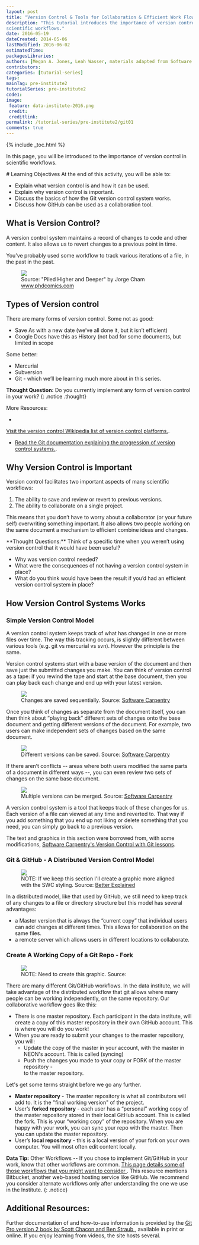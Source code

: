 ```yaml
---
layout: post
title: "Version Control & Tools for Collaboration & Efficient Work Flow"
description: "This tutorial introduces the importance of version control in
scientific workflows."
date: 2016-05-19
dateCreated: 2014-05-06
lastModified: 2016-06-02
estimatedTime:
packagesLibraries:
authors: [Megan A. Jones, Leah Wasser, materials adapted from Software Carpentry]
contributors:
categories: [tutorial-series]
tags:
mainTag: pre-institute2
tutorialSeries: pre-institute2
code1:
image:
 feature: data-institute-2016.png
 credit:
 creditlink:
permalink: /tutorial-series/pre-institute2/git01
comments: true
---
```


{% include _toc.html %}

In this page, you will be introduced to the importance of version control in
scientific workflows.  

<div id="objectives" markdown="1">
# Learning Objectives
At the end of this activity, you will be able to:

* Explain what version control is and how it can be used.
* Explain why version control is important.
* Discuss the basics of how the Git version control system works.
* Discuss how GitHub can be used as a collaboration tool.

</div>

## What is Version Control?

A version control system maintains a record of changes to code and other content.
It also allows us to revert changes to a previous point in time.

You’ve probably used some workflow to track various iterations of a file,
in the past in the past.

<figure>
	<a href="http://www.phdcomics.com/comics/archive/phd101212s.gif">
	<img src="http://www.phdcomics.com/comics/archive/phd101212s.gif"></a>
	<figcaption> Source: "Piled Higher and Deeper" by Jorge Cham <a href=
"http://www.phdcomics.com" target="_blank"> www.phdcomics.com</a>
	</figcaption>
</figure>

## Types of Version control

There are many forms of version control. Some not as good:

* Save As with a new date (we’ve all done it, but it isn’t efficient)
* Google Docs have this as History (not bad for some documents, but limited in scope

Some better:

* Mercurial
* Subversion
* Git - which we’ll be learning much more about in this series.



<i class="fa fa-star"></i> **Thought Question:** Do you currently implement
any form of version control in your work?
{: .notice .thought}

<div class="notice" markdown="1">
More Resources:

* <a href="https://en.wikipedia.org/wiki/List_of_version_control_software" target="_blank">
Visit the version control Wikipedia list of version control platforms.</a>.
* <a href="https://git-scm.com/book/en/v2/Getting-Started-About-Version-Control" target="_blank"> Read the Git documentation explaining the progression of version control systems.</a>.
</div>

## Why Version Control is Important

Version control facilitates two important aspects of many scientific workflows:

1. The ability to save and review or revert to previous versions.
2. The ability to collaborate on a single project.

This means that you don’t have to worry about a collaborator (or your future self)
overwriting something important. It also allows two people working on the same
document a mechanism to efficient combine ideas and changes.

<div class="notice thought" markdown="1">
<i class="fa fa-star"></i> **Thought Questions:** Think of a specific time when
you weren’t using version control that it would have been useful?  

* Why was version control needed?  
* What were the consequences of not having a version control system in place?
* What do you think would have been the result if you’d had an efficient version
control system in place?
</div>

## How Version Control Systems Works

### Simple Version Control Model

A version control system keeps track of what has changed in one or more files
over time. The way this tracking occurs, is slightly different between various
tools (e.g. git vs mercurial vs svn). However the principle is the same.

Version control systems start with a base version of the document and then save
just the submitted changes you make. You can think of version control as a
tape: if you rewind the tape and start at the base document, then you can play
back each change and end up with your latest version.

 <figure>
	<a href="{{ site.baseurl }}/images/pre-institute-content/Git/SWC_Git_play-changes.svg">
	<img src="{{ site.baseurl }}/images/pre-institute-content/Git/SWC_Git_play-changes.svg"></a>
	<figcaption> Changes are saved sequentially.
	Source: <a href="http://swcarpentry.github.io/git-novice/01-basics.html" target="_blank"> Software Carpentry </a>
	</figcaption>
</figure>

Once you think of changes as separate from the document itself, you can then
think about “playing back” different sets of changes onto the base document
and getting different versions of the document. For example, two users can make
independent sets of changes based on the same document.

 <figure>
	<a href="{{ site.baseurl }}/images/pre-institute-content/Git/SWC_Git_versions.svg">
	<img src="{{ site.baseurl }}/images/pre-institute-content/Git/SWC_Git_versions.svg"></a>
	<figcaption> Different versions can be saved.
	Source: <a href="http://swcarpentry.github.io/git-novice/01-basics.html" target="_blank"> Software Carpentry </a>
	</figcaption>
</figure>

If there aren’t conflicts -- areas where both users modified the same parts of
a document in different ways --, you can even review two sets of changes on the same
base document.

 <figure>
	<a href="{{ site.baseurl }}/images/pre-institute-content/Git/SWC_Git_merge.svg">
	<img src="{{ site.baseurl }}/images/pre-institute-content/Git/SWC_Git_merge.svg"></a>
	<figcaption>Multiple versions can be merged.
	Source: <a href="http://swcarpentry.github.io/git-novice/01-basics.html" target="_blank"> Software Carpentry </a>
	</figcaption>
</figure>

A version control system is a tool that keeps track of these changes for us.
Each version of a file can viewed at any time and reverted to. That way if you
add something that you end up not liking or delete something that you need, you
can simply go back to a previous version.

The text and graphics in this section were borrowed from, with some modifications,
<a href="http://swcarpentry.github.io/git-novice/01-basics.html" target="_blank"> Software Carpentry's Version Control with Git lessons</a>.

### Git & GitHub - A Distributed Version Control Model

 <figure>
	<a href="http://betterexplained.com/wp-content/uploads/version_control/distributed/distributed_example.png">
	<img src="http://betterexplained.com/wp-content/uploads/version_control/distributed/distributed_example.png"></a>
	<figcaption>NOTE: If we keep this section I'll create a graphic more aligned with the SWC styling.
	Source: <a href="http://betterexplained.com/wp-content/uploads/version_control/distributed/distributed_example.png" target="_blank"> Better Explained </a>
	</figcaption>
</figure>

In a distributed model, like that used by GitHub, we still need to keep track of
any changes to a file or directory structure but this model has several
advantages:

* a Master version that is always the “current copy” that individual users can
add changes at different times. This allows for collaboration on the same files.
* a remote server which allows users in different locations to collaborate.

### Create A Working Copy of a Git Repo - Fork

 <figure>
	<a href="{{ site.baseurl }}/images/pre-institute-content/Git/gitWorkflowSketch.jpg">
	<img src="{{ site.baseurl }}/images/pre-institute-content/Git/gitWorkflowSketch.jpg"></a>
	<figcaption>NOTE: Need to create this graphic.
	Source:  </a>
	</figcaption>
</figure>

There are many different Git/GitHub workflows. In the data institute, we will take
advantage of the distributed workflow that git allows where many people can be
working independently, on the same repository. Our collaborative workflow goes
like this:

* There is one master repository. Each participant in the data institute, will
 create a copy of this master repository in their own GitHub account. This is where you will do
you work!
* When you are ready to submit your changes to the master repository, you will:
   * Update the copy of the master in your account, with the master in NEON's account. This is called (syncing)
   * Push the changes you made to your copy or FORK of the master repository -  
   to the master repository.

Let's get some terms straight before we go any further.

* **Master repository** - The master repository is what all contributors  will
add to. It is the "final working version" of the project.
* User’s **forked repository** - each user has a “personal” working copy of the
master repository stored in their local GitHub account. This is called the fork.
This is your “working copy” of the repository. When you are happy with your work,
you can sync your repo with the master. Then you can update the master repository.
* User’s **local repository** - this is a local version of your fork on your
own computer. You will most often edit content locally.


<i class="fa fa-star"></i> **Data Tip:** Other Workflows -- If you chose to
implement Git/GitHub in your work, know that other workflows are common.
<a href="<https://ru.atlassian.com/git/tutorials/comparing-workflows/gitflow-workflow" target="_blank">This page details some of those workflows that you might want to consider </a>.
This resource mentions Bitbucket, another web-based hosting service
like GitHub. We recommend you consider alternate workflows only after
understanding the one we use in the Institute.
{: .notice}

## Additional Resources:
Further documentation of and how-to-use information is provided by the
<a href="https://git-scm.com/doc " target="_blank" >Git Pro version 2 book by Scott Chacon and Ben Straub </a>,
available in print or online. If you enjoy learning from videos, the site hosts
several.
